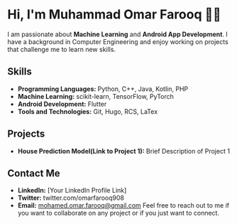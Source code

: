 # Hi, I'm Muhammad Omar Farooq 👋🏽
I am passionate about **Machine Learning** and **Android App Development**. I have a background in Computer Engineering and enjoy working on projects that challenge me to learn new skills.

## Skills
* **Programming Languages:** Python, C++, Java, Kotlin, PHP
* **Machine Learning:** scikit-learn, TensorFlow, PyTorch 
* **Android Development:** Flutter
* **Tools and Technologies:** Git, Hugo, RCS, LaTex

## Projects
* **House Prediction Model(Link to Project 1):** Brief Description of Project 1

## Contact Me
* **LinkedIn:** [Your LinkedIn Profile Link]
* **Twitter:** twitter.com/omarfarooq908
* **Email:** mohamed.omar.farooq@gmail.com
Feel free to reach out to me if you want to collaborate on any project or if you just want to connect.
